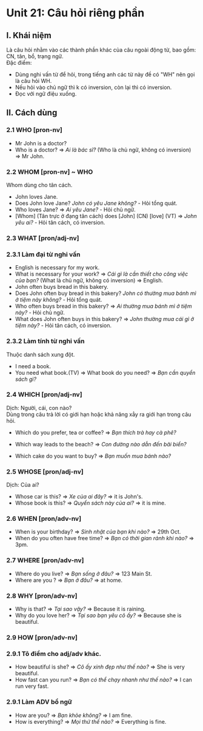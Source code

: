 # Unit 21: Câu hỏi riêng phần


## I. Khái niệm
Là câu hỏi nhằm vào các thành phần khác của câu ngoài động từ, bao gồm: CN, tân, bổ, trạng ngữ.\
Đặc điểm:
 - Dùng nghi vấn từ để hỏi, trong tiếng anh các từ này đề  có "WH" nên gọi là câu hỏi WH.
 - Nếu hỏi vào chủ ngữ thì k có inversion, còn lại thì có inversion.
 - Đọc với ngữ điệu xuống.

## II. Cách dùng

### 2.1 WHO [pron-nv]
 - Mr John is a doctor?
 - Who is a doctor? => *Ai là bác sĩ?* (Who là chủ ngữ, không có inversion) => Mr John.

### 2.2 WHOM [pron-nv] ~ WHO
Whom dùng cho tân cách.
 - John loves Jane.
 - Does John love Jane? *John có yêu Jane không?* - Hỏi tổng quát.
 - Who loves Jane? => *Ai yêu Jane?* - Hỏi chủ ngữ.
 - [Whom] (Tân trực ở đạng tân cách) does [John] (CN) [love] (VT) => *John yêu ai?* - Hỏi tân cách, có inversion.

### 2.3 WHAT [pron/adj-nv]

### 2.3.1 Làm đại từ nghi vấn
 - English is necessary for my work.
 - What is necessary for your work? => *Cái gì là cần thiết cho công việc của bạn?* (What là chủ ngữ, không có inversion) => English.
 - John often buys bread in this bakery.
 - Does John often buy bread in this bakery? *John có thường mua bánh mì ở tiệm này không?* - Hỏi tổng quát.
 - Who often buys bread in this bakery? => *Ai thường mua bánh mì ở tiệm này?* - Hỏi chủ ngữ.
 - What does John often buys in this bakery? => *John thường mua cái gì ở tiệm này?* - Hỏi tân cách, có inversion.


### 2.3.2 Làm tính từ nghi vấn
Thuộc danh sách xung đột.
 - I need a book.
 - You need what book.(TV) => What book do you need? => *Bạn cần quyển sách gì?*


### 2.4 WHICH [pron/adj-nv]
Dịch: Người, cái, con nào?\
Dùng trong câu trả lời có giới hạn hoặc khả năng xẳy ra giới hạn trong câu hỏi.

 - Which do you prefer, tea or coffee? => *Bạn thích trà hay cà phê?*

 - Which way leads to the beach? => *Con đường nào dẫn đến bãi biển?*

 - Which cake do you want to buy? => *Bạn muốn mua bánh nào?*

### 2.5 WHOSE [pron/adj-nv]
Dịch: Của ai?
 - Whose car is this? => *Xe của ai đây?*  => it is John's.
 - Whose book is this? => *Quyển sách này của ai?* => it is mine.

### 2.6 WHEN [pron/adv-nv]
 - When is your birthday? => *Sinh nhật của bạn khi nào?* => 29th Oct.
 - When do you often have free time? => *Bạn có thời gian rảnh khi nào?* => 3pm.

### 2.7 WHERE [pron/adv-nv]
 - Where do you live? => *Bạn sống ở đâu?* => 123 Main St.
 - Where are you ? => *Bạn ở đâu?* => at home.

### 2.8 WHY [pron/adv-nv]
 - Why is that? => *Tại sao vậy?* => Because it is raining.
 - Why do you love her? => *Tại sao bạn yêu cô ấy?* => Because she is beautiful.

### 2.9 HOW [pron/adv-nv]

### 2.9.1 Tô điểm cho adj/adv khác.

 - How beautiful is she? => *Cô ấy xinh đẹp như thế nào?* => She is very beautiful.
 - How fast can you run? => *Bạn có thể chạy nhanh như thế nào?* => I can run very fast.

### 2.9.1 Làm ADV bổ ngữ
 - How are you? => *Bạn khỏe không?* => I am fine.
 - How is everything? => *Mọi thứ thế nào?* => Everything is fine.